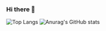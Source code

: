 ### Hi there 👋

<!--
**hMRZQ21/hMRZQ21** is a ✨ _special_ ✨ repository because its `README.md` (this file) appears on your GitHub profile.

Here are some ideas to get you started:

- 🔭 I’m currently working on 
- 🌱 I’m currently learning ...
- 👯 I’m looking to collaborate on ...
- 🤔 I’m looking for help with ...
- 💬 Ask me about ...
- 📫 How to reach me: ...
- 😄 Pronouns: ...
- ⚡ Fun fact: ...
-->

![Top Langs](https://github-readme-stats.vercel.app/api/top-langs/?username=hMRZQ21&theme=tokyonight)
![Anurag's GitHub stats](https://github-readme-stats.vercel.app/api?username=hMRZQ21&count_private=true&show_icons=true&theme=radical)

